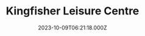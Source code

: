---
date: 2023-10-09T06:21:18.000Z
title: Kingfisher Leisure Centre
latitude: 52.03620184015773
longitude: 0.7340587308937416
category: checkin
---